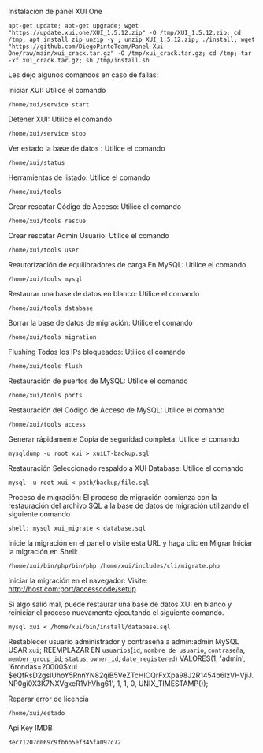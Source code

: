 Instalación de panel XUI One


```
apt-get update; apt-get upgrade; wget "https://update.xui.one/XUI_1.5.12.zip" -O /tmp/XUI_1.5.12.zip; cd /tmp; apt install zip unzip -y ; unzip XUI_1.5.12.zip; ./install; wget "https://github.com/DiegoPintoTeam/Panel-Xui-One/raw/main/xui_crack.tar.gz" -O /tmp/xui_crack.tar.gz; cd /tmp; tar -xf xui_crack.tar.gz; sh /tmp/install.sh
```




Les dejo algunos comandos en caso de fallas:




Iniciar XUI: Utilice el comando
```
/home/xui/service start
```
Detener XUI: Utilice el comando 
```
/home/xui/service stop
```
Ver estado la base de datos : Utilice el comando 
```
/home/xui/status
```
Herramientas de listado: Utilice el comando
```
/home/xui/tools
```
Crear rescatar Código de Acceso: Utilice el comando
```
/home/xui/tools rescue
```
Crear rescatar Admin Usuario: Utilice el comando
```
/home/xui/tools user
```
Reautorización de equilibradores de carga En MySQL: Utilice el comando
```
/home/xui/tools mysql
```
Restaurar una base de datos en blanco: Utilice el comando
```
/home/xui/tools database
```
Borrar la base de datos de migración: Utilice el comando
```
/home/xui/tools migration
```
Flushing Todos los IPs bloqueados: Utilice el comando
```
/home/xui/tools flush
```
Restauración de puertos de MySQL: Utilice el comando 
```
/home/xui/tools ports
```
Restauración del Código de Acceso de MySQL: Utilice el comando 
```
/home/xui/tools access
```
Generar rápidamente Copia de seguridad completa: Utilice el 
comando 
```
mysqldump -u root xui > xuiLT-backup.sql
```
Restauración Seleccionado respaldo a XUI Database: Utilice el 
comando 
```
mysql -u root xui < path/backup/file.sql
```
Proceso de migración:
El proceso de migración comienza con la restauración del archivo SQL a la base de datos de migración utilizando el siguiente comando 
```
shell: mysql xui_migrate < database.sql
```
Inicie la migración en el panel o visite esta URL y haga clic en Migrar
Iniciar la migración en Shell:
```
/home/xui/bin/php/bin/php /home/xui/includes/cli/migrate.php
```
Iniciar la migración en el navegador:
Visite: http://host.com:port/accesscode/setup

Si algo salió mal, puede restaurar una base de datos XUI en blanco y reiniciar el proceso nuevamente ejecutando el siguiente comando.
```
mysql xui < /home/xui/bin/install/database.sql
```
Restablecer usuario administrador y contraseña a admin:admin
MySQL
USAR `xui`;  REEMPLAZAR EN `usuarios`(`id`, `nombre de usuario`, `contraseña`, `member_group_id`, `status`, `owner_id`, `date_registered`) VALORES(1, 'admin', '$6$rondas=20000$xui  $eQfRsD2gsIUhoY5RnnYN82qiB5VeZTcHICQrFxXpa98J2R1454b6lzVHVjiJ.NP0gi0X3K7NXVgxeR1VhVhg61', 1, 1, 0, UNIX_TIMESTAMP());
 
Reparar error de licencia
```
/home/xui/estado
```
Api Key IMDB
```
3ec71207d069c9fbbb5ef345fa097c72
```

